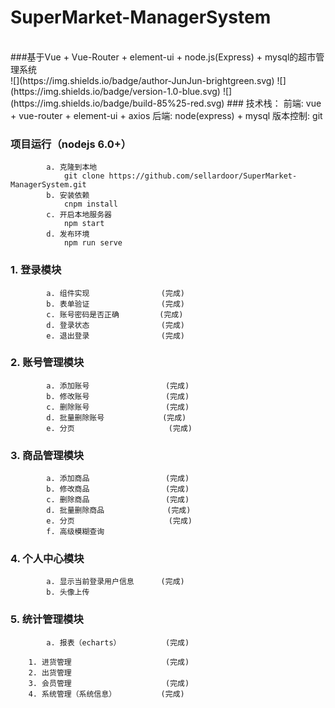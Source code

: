# SuperMarket-ManagerSystem
</br>
###基于Vue + Vue-Router + element-ui + node.js(Express) + mysql的超市管理系统
</br>
![](https://img.shields.io/badge/author-JunJun-brightgreen.svg)
![](https://img.shields.io/badge/version-1.0-blue.svg)
![](https://img.shields.io/badge/build-85%25-red.svg)
### 技术栈：
    前端: vue + vue-router + element-ui + axios 
    后端: node(express) + mysql 
    版本控制:  git
    
###         项目运行（nodejs 6.0+）
            a. 克隆到本地
            	git clone https://github.com/sellardoor/SuperMarket-ManagerSystem.git
            b. 安装依赖 
            	cnpm install
            c. 开启本地服务器   
            	npm start
            d. 发布环境
            	npm run serve
###         1. 登录模块
            a. 组件实现                (完成)
            b. 表单验证                (完成)
            c. 账号密码是否正确         (完成)
            d. 登录状态                (完成)        
            e. 退出登录                (完成)

###         2. 账号管理模块
            a. 添加账号                 (完成)
            b. 修改账号                 (完成)        
            c. 删除账号                 (完成)
            d. 批量删除账号             (完成)
            e. 分页                     (完成)

###        3. 商品管理模块
            a. 添加商品                 (完成)
            b. 修改商品                 (完成)
            c. 删除商品                 (完成)
            d. 批量删除商品              (完成)
            e. 分页                     (完成)
            f. 高级模糊查询

###         4. 个人中心模块
            a. 显示当前登录用户信息      (完成)
            b. 头像上传

###         5. 统计管理模块
            a. 报表（echarts）          (完成)
            
        1. 进货管理                     (完成)
        2. 出货管理                 
        3. 会员管理                     (完成)
        4. 系统管理（系统信息）          (完成)
